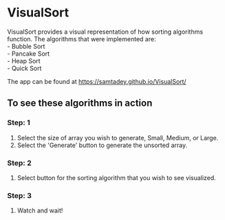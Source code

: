 # VisualSort

VisualSort provides a visual representation of how sorting algorithms function. The 
algorithms that were implemented are:<br/>
    - Bubble Sort<br/>
    - Pancake Sort<br/>
    - Heap Sort<br/>
    - Quick Sort

The app can be found at https://samtadey.github.io/VisualSort/

## To see these algorithms in action
 
### Step: 1
1. Select the size of array you wish to generate, Small, Medium, or Large.
2. Select the 'Generate' button to generate the unsorted array.

### Step: 2
1. Select button for the sorting algorithm that you wish to see visualized.

### Step: 3
1. Watch and wait!
